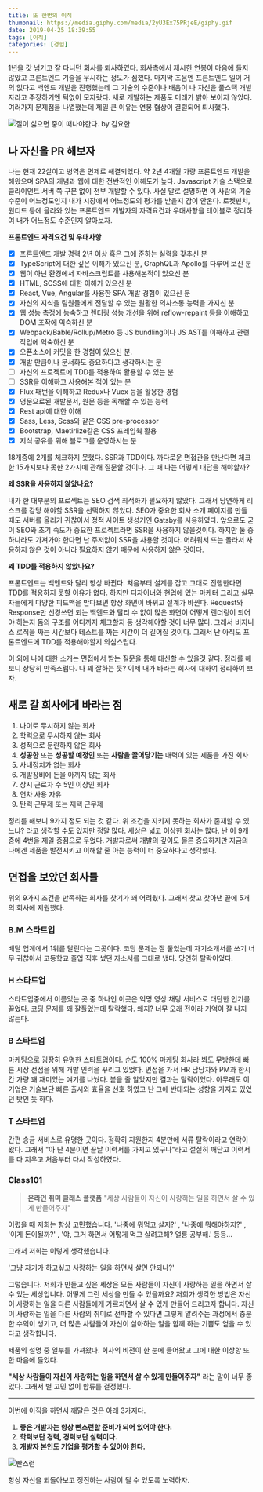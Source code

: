 ```yaml
---
title: 또 한번의 이직
thumbnail: https://media.giphy.com/media/2yU3Ex75PRjeE/giphy.gif
date: 2019-04-25 18:39:55
tags: [이직]
categories: [경험]
---
```


1년을 갓 넘기고 잘 다니던 회사를 퇴사하였다. 회사측에서 제시한 연봉이 마음에 들지 않았고 프론트엔드 기술을 무시하는 정도가 심했다. 마지막 즈음엔 프론트엔드 일이 거의 없다고 백엔드 개발을 진행했는데 그 기술의 수준이나 배움이 나 자신을 풀스택 개발자라고 주장하기엔 턱없이 모자랐다. 새로 개발하는 제품도 미래가 밝아 보이지 않았다. 여러가지 문제점을 나열했는데 제일 큰 이유는 연봉 협상이 결렬되어 퇴사했다.

![절이 싫으면 중이 떠나야한다. by 김요한](https://media.giphy.com/media/7zuzoS2MJ6ESMhqCR0/giphy.gif)

## 나 자신을 PR 해보자

나는 현재 22살이고 병역은 면제로 해결되었다. 약 2년 4개월 가량 프론트엔드 개발을 해왔으며 SPA의 개념과 웹에 대한 전반적인 이해도가 높다. Javascript 기술 스택으로 클라이언트 서버 쪽 구분 없이 전부 개발할 수 있다. 사실 말로 설명하면 이 사람의 기술 수준이 어느정도인지 내가 시장에서 어느정도의 평가를 받을지 감이 안온다. 로켓펀치, 원티드 등에 올라와 있는 프론트엔드 개발자의 자격요건과 우대사항을 테이블로 정리하여 내가 어느정도 수준인지 알아보자.

**프론트엔드 자격요건 및 우대사항**

- [x]  프론트엔드 개발 경력 2년 이상 혹은 그에 준하는 실력을 갖추신 분
- [x]  TypeScript에 대한 깊은 이해가 있으신 분, GraphQL과 Apollo를 다루어 보신 분
- [x]  웹이 아닌 환경에서 자바스크립트를 사용해본적이 있으신 분
- [x]  HTML, SCSS에 대한 이해가 있으신 분
- [x]  React, Vue, Angular를 사용한 SPA 개발 경험이 있으신 분
- [x]  자신의 지식을 팀원들에게 전달할 수 있는 원활한 의사소통 능력을 가지신 분
- [x]  웹 성능 측정에 능숙하고 렌더링 성능 개선을 위해 reflow-repaint 등을 이해하고 DOM 조작에 익숙하신 분
- [x]  Webpack/Bable/Rollup/Metro 등 JS bundling이나 JS AST를 이해하고 관련 작업에 익숙하신 분
- [x]  오픈소스에 커밋을 한 경험이 있으신 분.
- [x]  개발 만큼이나 문서화도 중요하다고 생각하시는 분
- [ ]  자신의 프로젝트에 TDD를 적용하여 활용할 수 있는 분
- [ ]  SSR을 이해하고 사용해본 적이 있는 분
- [x]  Flux 패턴을 이해하고 Redux나 Vuex 등을 활용한 경험
- [x]  영문으로된 개발문서, 원문 등을 독해할 수 있는 능력
- [x]  Rest api에 대한 이해
- [x]  Sass, Less, Scss와 같은 CSS pre-processor
- [x]  Bootstrap, Maetirlize같은 CSS 프레임웍 활용
- [x]  지식 공유를 위해 블로그를 운영하시는 분

18개중에 2개를 체크하지 못했다. SSR과 TDD이다. 까다로운 면접관을 만난다면 체크한 15가지보다 못한 2가지에 관해 질문할 것이다. 그 때 나는 어떻게 대답을 해야할까?

**왜 SSR을 사용하지 않았나요?**

내가 한 대부분의 프로젝트는 SEO 검색 최적화가 필요하지 않았다. 그래서 당연하게 리스크를 감당 해야할 SSR을 선택하지 않았다. SEO가 중요한 회사 소개 페이지를 만들 때도 서버를 올리기 귀찮아서 정적 사이트 생성기인 Gatsby를 사용하였다. 앞으로도 굳이 SEO와 초기 속도가 중요한 프로젝트라면 SSR을 사용하지 않을것이다. 하지만 둘 중 하나라도 가져가야 한다면 난 주저없이 SSR을 사용할 것이다. 어려워서 또는 몰라서 사용하지 않은 것이 아니라 필요하지 않기 때문에 사용하지 않은 것이다.

**왜 TDD를 적용하지 않았나요?**

프론트엔드는 백엔드와 달리 항상 바뀐다. 처음부터 설계를 잡고 그대로 진행한다면 TDD를 적용하지 못할 이유가 없다. 하지만  디자이너와 현업에 있는 마케터 그리고 실무자들에게 다양한 피드백을 받다보면 항상 화면이 바뀌고 설계가 바뀐다. Request와 Response만 신경쓰면 되는 백엔드와 달리 수 없이 많은 화면이 어떻게 렌더링이 되어야 하는지 돔의 구조를 어디까지 체크할지 등 생각해야할 것이 너무 많다. 그래서 비지니스 로직을 짜는 시간보다 테스트를 짜는 시간이 더 길어질 것이다. 그래서 난 아직도 프론트엔드에 TDD를 적용해야할지 의심스럽다. 

이 외에 나에 대한 소개는 면접에서 받는 질문을 통해 대신할 수 있을것 같다. 정리를 해보니 상당히 만족스럽다. 나 꽤 잘하는 듯? 이제 내가 바라는 회사에 대하여 정리하여 보자.

## 새로 갈 회사에게 바라는 점

1. 나이로 무시하지 않는 회사
2. 학력으로 무시하지 않는 회사
3. 성적으로 문란하지 않은 회사
4. **성공한** 또는 **성공할 예정인** 또는 **사람을 끌어당기는** 매력이 있는 제품을 가진 회사
5. 사내정치가 없는 회사
6. 개발장비에 돈을 아끼지 않는 회사
7. 상시 근로자 수 5인 이상인 회사
8. 연차 사용 자유
9. 탄력 근무제 또는 재택 근무제

정리를 해보니 9가지 정도 되는 것 같다. 위 조건을 지키지 못하는 회사가 존재할 수 있느냐? 라고 생각할 수도 있지만 정말 많다.  세상은 넓고 이상한 회사는 많다. 난 이 9개 중에 4번을 제일 중점으로 두었다. 개발자로써 개발의 깊이도 물론 중요하지만 지금의 나에겐 제품을 발전시키고 이해할 줄 아는 능력이 더 중요하다고 생각했다.

## 면접을 보았던 회사들

위의 9가지 조건을 만족하는 회사를 찾기가 꽤 어려웠다. 그래서 찾고 찾아낸 끝에 5개의 회사에 지원했다.

### B.M 스타트업

배달 업계에서 1위를 달린다는 그곳이다. 코딩 문제는 잘 풀었는데 자기소개서를 쓰기 너무 귀찮아서 고등학교 졸업 직후 썼던 자소서를 그대로 냈다. 당연히 탈락이었다.

### H 스타트업

스타트업중에서 이름있는 곳 중 하나인 이곳은 익명 영상 채팅 서비스로 대단한 인기를 끌었다. 코딩 문제를 꽤 잘풀었는데 탈락했다. 왜지? 너무 오래 전이라 기억이 잘 나지 않는다.

### B 스타트업

마케팅으로 굉장히 유명한 스타트업이다. 순도 100% 마케팅 회사라 봐도 무방한데 빠른 시장 선점을 위해 개발 인력을 꾸리고 있었다. 면접을 가서 HR 담당자와 PM과 한시간 가량 꽤 재미있는 얘기를 나눴다. 붙을 줄 알았지만 결과는 탈락이었다. 아무래도 이 기업은 기술보단 빠른 출시와 효율을 선호 하였고 난 그에 반대되는 성향을 가지고 있었던 탓인 듯 하다.

### T 스타트업

간편 송금 서비스로 유명한 곳이다. 정확히 지원한지 4분만에 서류 탈락이라고 연락이 왔다. 그래서 "아 난 4분이면 끝날 이력서를 가지고 있구나"라고 절실히 깨닫고 이력서를 다 지우고 처음부터 다시 작성하였다.

### Class101

> **온라인 취미 클래스 플랫폼**
"세상 사람들이 자신이 사랑하는 일을 하면서 살 수 있게 만들어주자"

어렸을 때 저희는 항상 고민했습니다. '나중에 뭐먹고 살지?' , '나중에 뭐해야하지?' , '이게 돈이될까?' , '야, 그거 하면서 어떻게 먹고 살려고해? 얼릉 공부해.' 등등...

그래서 저희는 이렇게 생각했습니다.

'그냥 자기가 하고싶고 사랑하는 일을 하면서 살면 안되나?'

그렇습니다. 저희가 만들고 싶은 세상은 모든 사람들이 자신이 사랑하는 일을 하면서 살 수 있는 세상입니다. 어떻게 그런 세상을 만들 수 있을까요? 저희가 생각한 방법은 자신이 사랑하는 일을 다른 사람들에게 가르치면서 살 수 있게 만들어 드리고자 합니다. 자신이 사랑하는 일을 다른 사람의 취미로 전파할 수 있다면 그렇게 알려주는 과정에서 충분한 수익이 생기고, 더 많은 사람들이 자신이 살아하는 일을 함께 하는 기쁨도 얻을 수 있다고 생각합니다.

제품의 설명 중 일부를 가져왔다. 회사의 비전이 한 눈에 들어왔고 그에 대한 이상향 또한 마음에 들었다.

**"세상 사람들이 자신이 사랑하는 일을 하면서 살 수 있게 만들어주자"** 라는 말이 너무 좋았다. 그래서 별 고민 없이 합류를 결정했다.

---

이번에 이직을 하면서 깨달은 것은 아래 3가지다.

1. **좋은 개발자는 항상 빤스런할 준비가 되어 있어야 한다.**
2. **학력보단 경력, 경력보단 실력이다.**
3. **개발자 본인도 기업을 평가할 수 있어야 한다.**

![빤스런](https://media.giphy.com/media/1CxoQyLnmFTd6/giphy.gif)

 항상 자신을 되돌아보고 정진하는 사람이 될 수 있도록 노력하자.
